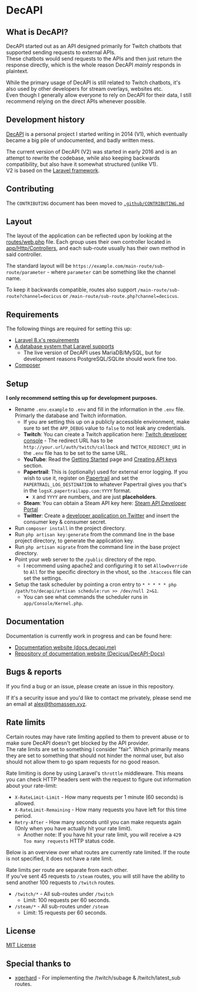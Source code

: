 # DecAPI

## What is DecAPI?

DecAPI started out as an API designed primarily for Twitch chatbots that supported sending requests to external APIs.  
These chatbots would send requests to the APIs and then just return the response directly, which is the whole reason DecAPI _mainly_ responds in plaintext.

While the primary usage of DecAPI is still related to Twitch chatbots, it's also used by other developers for stream overlays, websites etc.  
Even though I generally allow everyone to rely on DecAPI for their data, I still recommend relying on the direct APIs whenever possible.

## Development history

[DecAPI](https://decapi.me/) is a personal project I started writing in 2014 (V1), which eventually became a big pile of undocumented, and badly written mess.

The current version of DecAPI (V2) was started in early 2016 and is an attempt to rewrite the codebase, while also keeping backwards compatibility, but also have it somewhat structured (unlike V1).  
V2 is based on the [Laravel framework](https://laravel.com/).

## Contributing

The `CONTRIBUTING` document has been moved to [`.github/CONTRIBUTING.md`](/.github/CONTRIBUTING.md)

## Layout

The layout of the application can be reflected upon by looking at the [routes/web.php](routes/web.php) file. Each group uses their own controller located in [app/Http/Controllers](app/Http/Controllers), and each sub-route usually has their own method in said controller.

The standard layout will be `https://example.com/main-route/sub-route/parameter` - where `parameter` can be something like the channel name.

To keep it backwards compatible, routes also support `/main-route/sub-route?channel=decicus` or `/main-route/sub-route.php?channel=decicus`.

## Requirements

The following things are required for setting this up:

- [Laravel 8.x's requirements](https://laravel.com/docs/8.x/deployment#server-requirements)
- [A database system that Laravel supports](https://laravel.com/docs/8.x/database#introduction)
    - The live version of DecAPI uses MariaDB/MySQL, but for development reasons PostgreSQL/SQLite should work fine too.
- [Composer](https://getcomposer.org/)

## Setup

**I only recommend setting this up for development purposes.**

- Rename `.env.example` to `.env` and fill in the information in the `.env` file. Primarly the database and Twitch information.
    - If you are setting this up on a publicly accessible environment, make sure to set the `APP_DEBUG` value to `false` to not leak any credentials.
    - **Twitch**: You can create a Twitch application here: [Twitch developer console](https://dev.twitch.tv/console) - The redirect URL has to be `http://your.url/auth/twitch/callback` and `TWITCH_REDIRECT_URI` in the `.env` file has to be set to the same URL.
    - **YouTube**: Read the [Getting Started](https://developers.google.com/youtube/v3/getting-started#before-you-start) page and [Creating API keys](https://developers.google.com/youtube/registering_an_application#Create_API_Keys) section.
    - **Papertrail**: This is (optionally) used for external error logging. If you wish to use it, register on [Papertrail](https://papertrailapp.com/) and set the `PAPERTRAIL_LOG_DESTINATION` to whatever Papertrail gives you that's in the `logsX.papertrailapp.com:YYYY` format.
        - `X` and `YYYY` are numbers, and are just **placeholders**.
    - **Steam**: You can obtain a Steam API key here: [Steam API Developer Portal](https://steamcommunity.com/dev)
    - **Twitter**: Create a [developer application on Twitter](https://apps.twitter.com/) and insert the consumer key & consumer secret.
- Run `composer install` in the project directory.
- Run `php artisan key:generate` from the command line in the base project directory, to generate the application key.
- Run `php artisan migrate` from the command line in the base project directory.
- Point your web server to the `/public` directory of the repo.
    - I recommend using apache2 and configuring it to set `AllowOverride` to `All` for the specific directory in the vhost, so the `.htaccess` file can set the settings.
- Setup the task scheduler by pointing a cron entry to `* * * * * php /path/to/decapi/artisan schedule:run >> /dev/null 2>&1`.
    - You can see what commands the scheduler runs in `app/Console/Kernel.php`.

## Documentation

Documentation is currently work in progress and can be found here:

- [Documentation website (docs.decapi.me)](https://docs.decapi.me/)
- [Repository of documentation website (Decicus/DecAPI-Docs)](https://github.com/Decicus/DecAPI-Docs)

## Bugs & reports

If you find a bug or an issue, please create an issue in this repository.

If it's a security issue and you'd like to contact me privately, please send me an email at <alex@thomassen.xyz>.

## Rate limits

Certain routes may have rate limiting applied to them to prevent abuse or to make sure DecAPI doesn't get blocked by the API provider.  
The rate limits are set to something I consider "fair". Which primarily means they are set to something that should not hinder the normal user, but also should not allow them to go spam requests for no good reason.

Rate limiting is done by using Laravel's `throttle` middleware. This means you can check HTTP headers sent with the request to figure out information about your rate-limit:

- `X-RateLimit-Limit` - How many requests per 1 minute (60 seconds) is allowed.
- `X-RateLimit-Remaining` - How many requests you have left for this time period.
- `Retry-After` - How many seconds until you can make requests again (Only when you have actually hit your rate limit).
    - Another note: If you have hit your rate limit, you will receive a `429 Too many requests` HTTP status code.

Below is an overview over what routes are currently rate limited. If the route is not specified, it does not have a rate limit.

Rate limits per route are separate from each other.  
If you've sent 45 requests to `/steam` routes, you will still have the ability to send another 100 requests to `/twitch` routes.

- `/twitch/*` - All sub-routes under `/twitch`
    - Limit: 100 requests per 60 seconds.
- `/steam/*` - All sub-routes under `/steam`
    - Limit: 15 requests per 60 seconds.

## License

[MIT License](LICENSE)

## Special thanks to

- [xgerhard](https://github.com/xgerhard) - For implementing the /twitch/subage & /twitch/latest_sub routes.
